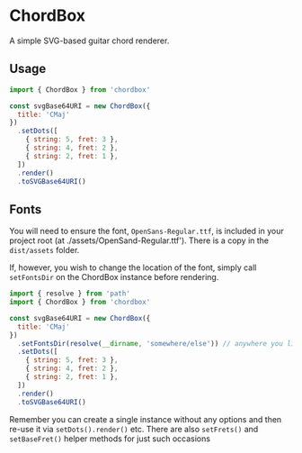 # ChordBox

A simple SVG-based guitar chord renderer.

## Usage

```js
import { ChordBox } from 'chordbox'

const svgBase64URI = new ChordBox({
  title: 'CMaj'
})
  .setDots([
    { string: 5, fret: 3 },
    { string: 4, fret: 2 },
    { string: 2, fret: 1 },
  ])
  .render()
  .toSVGBase64URI()
```

## Fonts

You will need to ensure the font, `OpenSans-Regular.ttf`, is included in your project root (at ./assets/OpenSand-Regular.ttf'). There is a copy in the `dist/assets` folder.

If, however, you wish to change the location of the font, simply call `setFontsDir` on the ChordBox instance before rendering.

```js
import { resolve } from 'path'
import { ChordBox } from 'chordbox'

const svgBase64URI = new ChordBox({
  title: 'CMaj'
})
  .setFontsDir(resolve(__dirname, 'somewhere/else')) // anywhere you like
  .setDots([
    { string: 5, fret: 3 },
    { string: 4, fret: 2 },
    { string: 2, fret: 1 },
  ])
  .render()
  .toSVGBase64URI()
```

Remember you can create a single instance without any options and then re-use it via `setDots().render()` etc. There are also `setFrets()` and `setBaseFret()` helper methods for just such occasions